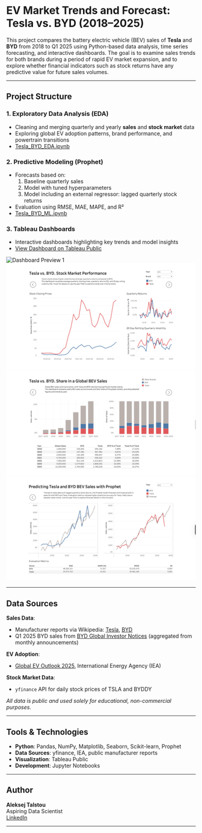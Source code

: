 # EV Market Trends and Forecast: Tesla vs. BYD (2018–2025)

This project compares the battery electric vehicle (BEV) sales of **Tesla** and **BYD** from 2018 to Q1 2025 using Python-based data analysis, time series forecasting, and interactive dashboards. The goal is to examine sales trends for both brands during a period of rapid EV market expansion, and to explore whether financial indicators such as stock returns have any predictive value for future sales volumes.

---

## Project Structure

### 1. Exploratory Data Analysis (EDA)
- Cleaning and merging quarterly and yearly **sales** and **stock market** data
- Exploring global EV adoption patterns, brand performance, and powertrain transitions
- [Tesla_BYD_EDA.ipynb](Tesla_BYD_EDA.ipynb)

### 2. Predictive Modeling (Prophet)
- Forecasts based on:
  1. Baseline quarterly sales
  2. Model with tuned hyperparameters
  3. Model including an external regressor: lagged quarterly stock returns
- Evaluation using RMSE, MAE, MAPE, and R²
- [Tesla_BYD_ML.ipynb](Tesla_BYD_ML.ipynb)

### 3. Tableau Dashboards
- Interactive dashboards highlighting key trends and model insights  
- [View Dashboard on Tableau Public](https://public.tableau.com/views/Tesla_BYD_sales/Sales?:language=en-US&publish=yes&:sid=&:redirect=auth&:display_count=n&:origin=viz_share_link)

![Dashboard Preview 1](Tesla_BYD_Tableau_Preview_1)  
![Dashboard Preview 2](Tesla_BYD_Tableau_Preview_2.png)  
![Dashboard Preview 3](Tesla_BYD_Tableau_Preview_3.png)  
![Dashboard Preview 4](Tesla_BYD_Tableau_Preview_4.png)

---

## Data Sources

**Sales Data**:
- Manufacturer reports via Wikipedia: [Tesla](https://en.wikipedia.org/wiki/History_of_Tesla,_Inc.), [BYD](https://en.wikipedia.org/wiki/BYD_Auto)  
- Q1 2025 BYD sales from [BYD Global Investor Notices](https://www.bydglobal.com/en/InvestorNotice.html) (aggregated from monthly announcements)

**EV Adoption**:
- [Global EV Outlook 2025](https://www.iea.org/reports/global-ev-outlook-2025), International Energy Agency (IEA)

**Stock Market Data**:
- `yfinance` API for daily stock prices of TSLA and BYDDY

*All data is public and used solely for educational, non-commercial purposes.*

---

## Tools & Technologies

- **Python**: Pandas, NumPy, Matplotlib, Seaborn, Scikit-learn, Prophet
- **Data Sources**: yfinance, IEA, public manufacturer reports
- **Visualization**: Tableau Public
- **Development**: Jupyter Notebooks

---

## Author

**Aleksej Talstou**  
Aspiring Data Scientist  
[LinkedIn](https://www.linkedin.com/in/aliaxey-talstou)

---
